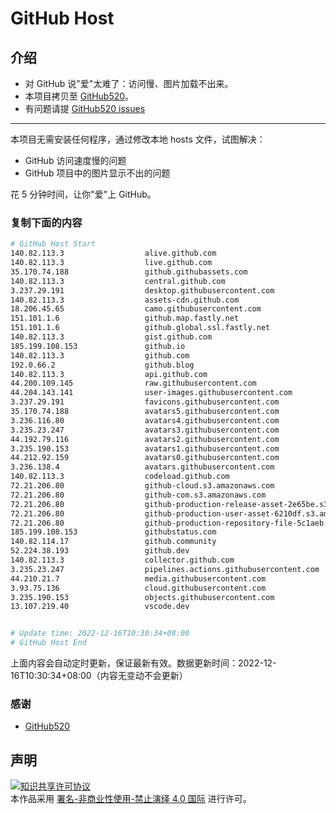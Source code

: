 # GitHub Host
## 介绍
- 对 GitHub 说"爱"太难了：访问慢、图片加载不出来。
- 本项目拷贝至 [GitHub520](https://github.com/521xueweihan/GitHub520)。
- 有问题请提 [GitHub520 issues](https://github.com/521xueweihan/GitHub520/issues/new)

---

本项目无需安装任何程序，通过修改本地 hosts 文件，试图解决：
- GitHub 访问速度慢的问题
- GitHub 项目中的图片显示不出的问题

花 5 分钟时间，让你"爱"上 GitHub。

### 复制下面的内容
```bash
# GitHub Host Start
140.82.113.3                  alive.github.com
140.82.113.3                  live.github.com
35.170.74.188                 github.githubassets.com
140.82.113.3                  central.github.com
3.237.29.191                  desktop.githubusercontent.com
140.82.113.3                  assets-cdn.github.com
18.206.45.65                  camo.githubusercontent.com
151.101.1.6                   github.map.fastly.net
151.101.1.6                   github.global.ssl.fastly.net
140.82.113.3                  gist.github.com
185.199.108.153               github.io
140.82.113.3                  github.com
192.0.66.2                    github.blog
140.82.113.3                  api.github.com
44.200.109.145                raw.githubusercontent.com
44.204.143.141                user-images.githubusercontent.com
3.237.29.191                  favicons.githubusercontent.com
35.170.74.188                 avatars5.githubusercontent.com
3.236.116.80                  avatars4.githubusercontent.com
3.235.23.247                  avatars3.githubusercontent.com
44.192.79.116                 avatars2.githubusercontent.com
3.235.190.153                 avatars1.githubusercontent.com
44.212.92.159                 avatars0.githubusercontent.com
3.236.138.4                   avatars.githubusercontent.com
140.82.113.3                  codeload.github.com
72.21.206.80                  github-cloud.s3.amazonaws.com
72.21.206.80                  github-com.s3.amazonaws.com
72.21.206.80                  github-production-release-asset-2e65be.s3.amazonaws.com
72.21.206.80                  github-production-user-asset-6210df.s3.amazonaws.com
72.21.206.80                  github-production-repository-file-5c1aeb.s3.amazonaws.com
185.199.108.153               githubstatus.com
140.82.114.17                 github.community
52.224.38.193                 github.dev
140.82.113.3                  collector.github.com
3.235.23.247                  pipelines.actions.githubusercontent.com
44.210.21.7                   media.githubusercontent.com
3.93.75.136                   cloud.githubusercontent.com
3.235.190.153                 objects.githubusercontent.com
13.107.219.40                 vscode.dev


# Update time: 2022-12-16T10:30:34+08:00
# GitHub Host End

```
上面内容会自动定时更新，保证最新有效。数据更新时间：2022-12-16T10:30:34+08:00（内容无变动不会更新）

### 感谢

- [GitHub520](https://github.com/521xueweihan/GitHub520)

## 声明
<a rel="license" href="https://creativecommons.org/licenses/by-nc-nd/4.0/deed.zh"><img alt="知识共享许可协议" style="border-width: 0" src="https://licensebuttons.net/l/by-nc-nd/4.0/88x31.png"></a><br>本作品采用 <a rel="license" href="https://creativecommons.org/licenses/by-nc-nd/4.0/deed.zh">署名-非商业性使用-禁止演绎 4.0 国际</a> 进行许可。